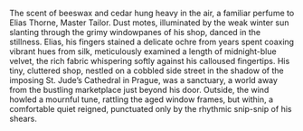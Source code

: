 The scent of beeswax and cedar hung heavy in the air, a familiar perfume to Elias Thorne, Master Tailor.  Dust motes, illuminated by the weak winter sun slanting through the grimy windowpanes of his shop, danced in the stillness.  Elias, his fingers stained a delicate ochre from years spent coaxing vibrant hues from silk, meticulously examined a length of midnight-blue velvet, the rich fabric whispering softly against his calloused fingertips.  His tiny, cluttered shop, nestled on a cobbled side street in the shadow of the imposing St. Jude’s Cathedral in Prague, was a sanctuary, a world away from the bustling marketplace just beyond his door.  Outside, the wind howled a mournful tune, rattling the aged window frames, but within, a comfortable quiet reigned, punctuated only by the rhythmic snip-snip of his shears.
